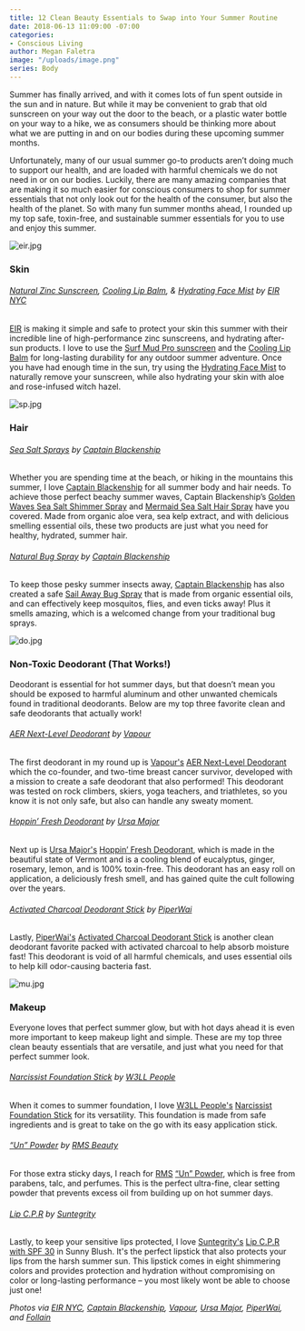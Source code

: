 ```yaml
---
title: 12 Clean Beauty Essentials to Swap into Your Summer Routine
date: 2018-06-13 11:09:00 -07:00
categories:
- Conscious Living
author: Megan Faletra
image: "/uploads/image.png"
series: Body
---
```


Summer has finally arrived, and with it comes lots of fun spent outside in the sun and in nature. But while it may be convenient to grab that old sunscreen on your way out the door to the beach, or a plastic water bottle on your way to a hike, we as consumers should be thinking more about what we are putting in and on our bodies during these upcoming summer months. 

Unfortunately, many of our usual summer go-to products aren’t doing much to support our health, and are loaded with harmful chemicals we do not need in or on our bodies. Luckily, there are many amazing companies that are making it so much easier for conscious consumers to shop for summer essentials that not only look out for the health of the consumer, but also the health of the planet. So with many fun summer months ahead, I rounded up my top safe, toxin-free, and sustainable summer essentials for you to use and enjoy this summer.

![eir.jpg](/uploads/eir.jpg)

### Skin

###### [Natural Zinc Sunscreen](https://eirnyc.com/collections/sun-and-surf/products/surf-mud-pro), [Cooling Lip Balm](https://eirnyc.com/collections/face/products/cooling-lip-balm), & [Hydrating Face Mist](https://eirnyc.com/collections/face/products/hydrating-face-mist) by [EIR NYC](https://eirnyc.com/)

[EIR](https://eirnyc.com/) is making it simple and safe to protect your skin this summer with their incredible line of high-performance zinc sunscreens, and hydrating after-sun products. I love to use the [Surf Mud Pro sunscreen](https://eirnyc.com/collections/sun-and-surf/products/surf-mud-pro) and the [Cooling Lip Balm](https://eirnyc.com/collections/face/products/cooling-lip-balm) for long-lasting durability for any outdoor summer adventure. Once you have had enough time in the sun, try using the [Hydrating Face Mist](https://eirnyc.com/collections/face/products/hydrating-face-mist) to naturally remove your sunscreen, while also hydrating your skin with aloe and rose-infused witch hazel. 

![sp.jpg](/uploads/sp.jpg)

### Hair

###### [Sea Salt Sprays](https://captainblankenship.com/collections/retail/products/golden-waves-sea-salt-shimmer-spray) by [Captain Blackenship](https://captainblankenship.com/) 

Whether you are spending time at the beach, or hiking in the mountains this summer, I love [Captain Blackenship](https://captainblankenship.com/) for all summer body and hair needs. To achieve those perfect beachy summer waves, Captain Blackenship’s [Golden Waves Sea Salt Shimmer Spray](https://captainblankenship.com/collections/retail/products/golden-waves-sea-salt-shimmer-spray) and [Mermaid Sea Salt Hair Spray](https://captainblankenship.com/collections/retail/products/mermaid-sea-salt-hair-spray) have you covered. Made from organic aloe vera, sea kelp extract, and with delicious smelling essential oils, these two products are just what you need for healthy, hydrated, summer hair.  

###### [Natural Bug Spray](https://captainblankenship.com/collections/retail/products/sail-away-bug-spray) by [Captain Blackenship](https://captainblankenship.com/)

To keep those pesky summer insects away, [Captain Blackenship](https://captainblankenship.com/) has also created a safe [Sail Away Bug Spray](https://captainblankenship.com/collections/retail/products/sail-away-bug-spray) that is made from organic essential oils, and can effectively keep mosquitos, flies, and even ticks away! Plus it smells amazing, which is a welcomed change from your traditional bug sprays.

![do.jpg](/uploads/do.jpg)

### Non-Toxic Deodorant (That Works!)

Deodorant is essential for hot summer days, but that doesn’t mean you should be exposed to harmful aluminum and other unwanted chemicals found in traditional deodorants. Below are my top three favorite clean and safe deodorants that actually work!

###### [AER Next-Level Deodorant](https://vapourbeauty.com/products/aer-next-level-deodorant) by [Vapour](https://vapourbeauty.com/)

The first deodorant in my round up is [Vapour's](https://vapourbeauty.com/) [AER Next-Level Deodorant](https://vapourbeauty.com/products/aer-next-level-deodorant) which the co-founder, and two-time breast cancer survivor, developed with a mission to create a safe deodorant that also performed! This deodorant was tested on rock climbers, skiers, yoga teachers, and triathletes, so you know it is not only safe, but also can handle any sweaty moment. 

###### [Hoppin’ Fresh Deodorant](https://www.ursamajorvt.com/products/hoppin-fresh-deodorant) by [Ursa Major](https://www.ursamajorvt.com/)

Next up is [Ursa Major's](https://www.ursamajorvt.com/) [Hoppin’ Fresh Deodorant](https://www.ursamajorvt.com/products/hoppin-fresh-deodorant), which is made in the beautiful state of Vermont and is a cooling blend of eucalyptus, ginger, rosemary, lemon, and is 100% toxin-free. This deodorant has an easy roll on application, a deliciously fresh smell, and has gained quite the cult following over the years.

###### [Activated Charcoal Deodorant Stick](https://www.piperwai.com/products/piperwai-natural-deodorant-stick) by [PiperWai](https://www.piperwai.com/) 

Lastly, [PiperWai's](https://www.piperwai.com/) [Activated Charcoal Deodorant Stick](https://www.piperwai.com/products/piperwai-natural-deodorant-stick) is another clean deodorant favorite packed with activated charcoal to help absorb moisture fast! This deodorant is void of all harmful chemicals, and uses essential oils to help kill odor-causing bacteria fast.

![mu.jpg](/uploads/mu.jpg)

### Makeup

Everyone loves that perfect summer glow, but with hot days ahead it is even more important to keep makeup light and simple. These are my top three clean beauty essentials that are versatile, and just what you need for that perfect summer look. 

###### [Narcissist Foundation Stick](https://follain.com/p/w3ll-people-narcissist-foundation-stick#857900003989) by [W3LL People](https://follain.com/b/w3ll-people) 

When it comes to summer foundation, I love [W3LL People's](https://follain.com/b/w3ll-people) [Narcissist Foundation Stick](https://follain.com/p/w3ll-people-narcissist-foundation-stick#857900003989) for its versatility. This foundation is made from safe ingredients and is great to take on the go with its easy application stick. 

###### [“Un” Powder](https://follain.com/p/rms-beauty-un-powder) by [RMS Beauty](https://follain.com/b/rms-beauty)

For those extra sticky days, I reach for [RMS](https://follain.com/b/rms-beauty) [“Un” Powder](https://follain.com/p/rms-beauty-un-powder), which is free from parabens, talc, and perfumes. This is the perfect ultra-fine, clear setting powder that prevents excess oil from building up on hot summer days. 

###### [Lip C.P.R](https://follain.com/p/suntegrity-lip-c-p-r-spf-30#854245006545) by [Suntegrity](https://follain.com/b/suntegrity) 

Lastly, to keep your sensitive lips protected, I love [Suntegrity's](https://follain.com/b/suntegrity) [Lip C.P.R with SPF 30](https://follain.com/p/suntegrity-lip-c-p-r-spf-30#854245006545) in Sunny Blush. It's the perfect lipstick that also protects your lips from the harsh summer sun. This lipstick comes in eight shimmering colors and provides protection and hydration without compromising on color or long-lasting performance – you most likely wont be able to choose just one!

_Photos via [EIR NYC](https://eirnyc.com/), [Captain Blackenship](https://captainblankenship.com/), [Vapour](https://vapourbeauty.com/), [Ursa Major](https://www.ursamajorvt.com/), [PiperWai](https://www.piperwai.com/), and [Follain](https://follain.com/)_